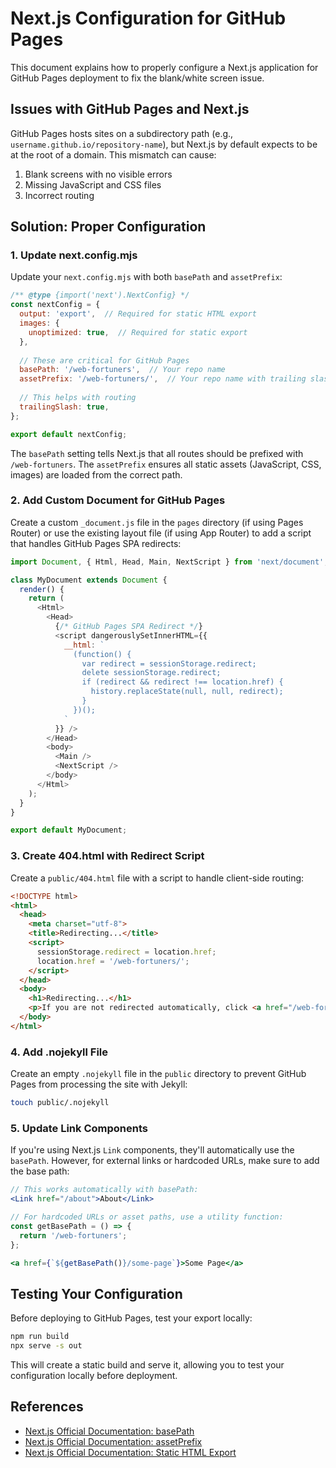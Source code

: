 # Next.js Configuration for GitHub Pages

This document explains how to properly configure a Next.js application for GitHub Pages deployment to fix the blank/white screen issue.

## Issues with GitHub Pages and Next.js

GitHub Pages hosts sites on a subdirectory path (e.g., `username.github.io/repository-name`), but Next.js by default expects to be at the root of a domain. This mismatch can cause:

1. Blank screens with no visible errors
2. Missing JavaScript and CSS files
3. Incorrect routing

## Solution: Proper Configuration

### 1. Update next.config.mjs

Update your `next.config.mjs` with both `basePath` and `assetPrefix`:

```javascript
/** @type {import('next').NextConfig} */
const nextConfig = {
  output: 'export',  // Required for static HTML export
  images: {
    unoptimized: true,  // Required for static export
  },
  
  // These are critical for GitHub Pages
  basePath: '/web-fortuners',  // Your repo name
  assetPrefix: '/web-fortuners/',  // Your repo name with trailing slash
  
  // This helps with routing
  trailingSlash: true,
};

export default nextConfig;
```

The `basePath` setting tells Next.js that all routes should be prefixed with `/web-fortuners`. The `assetPrefix` ensures all static assets (JavaScript, CSS, images) are loaded from the correct path.

### 2. Add Custom Document for GitHub Pages

Create a custom `_document.js` file in the `pages` directory (if using Pages Router) or use the existing layout file (if using App Router) to add a script that handles GitHub Pages SPA redirects:

```javascript
import Document, { Html, Head, Main, NextScript } from 'next/document';

class MyDocument extends Document {
  render() {
    return (
      <Html>
        <Head>
          {/* GitHub Pages SPA Redirect */}
          <script dangerouslySetInnerHTML={{
            __html: `
              (function() {
                var redirect = sessionStorage.redirect;
                delete sessionStorage.redirect;
                if (redirect && redirect !== location.href) {
                  history.replaceState(null, null, redirect);
                }
              })();
            `
          }} />
        </Head>
        <body>
          <Main />
          <NextScript />
        </body>
      </Html>
    );
  }
}

export default MyDocument;
```

### 3. Create 404.html with Redirect Script

Create a `public/404.html` file with a script to handle client-side routing:

```html
<!DOCTYPE html>
<html>
  <head>
    <meta charset="utf-8">
    <title>Redirecting...</title>
    <script>
      sessionStorage.redirect = location.href;
      location.href = '/web-fortuners/';
    </script>
  </head>
  <body>
    <h1>Redirecting...</h1>
    <p>If you are not redirected automatically, click <a href="/web-fortuners/">here</a>.</p>
  </body>
</html>
```

### 4. Add .nojekyll File

Create an empty `.nojekyll` file in the `public` directory to prevent GitHub Pages from processing the site with Jekyll:

```bash
touch public/.nojekyll
```

### 5. Update Link Components

If you're using Next.js `Link` components, they'll automatically use the `basePath`. However, for external links or hardcoded URLs, make sure to add the base path:

```jsx
// This works automatically with basePath:
<Link href="/about">About</Link>

// For hardcoded URLs or asset paths, use a utility function:
const getBasePath = () => {
  return '/web-fortuners';
};

<a href={`${getBasePath()}/some-page`}>Some Page</a>
```

## Testing Your Configuration

Before deploying to GitHub Pages, test your export locally:

```bash
npm run build
npx serve -s out
```

This will create a static build and serve it, allowing you to test your configuration locally before deployment.

## References

- [Next.js Official Documentation: basePath](https://nextjs.org/docs/app/api-reference/config/basePath)
- [Next.js Official Documentation: assetPrefix](https://nextjs.org/docs/app/api-reference/config/next-config-js/assetPrefix)
- [Next.js Official Documentation: Static HTML Export](https://nextjs.org/docs/app/building-your-application/deploying/static-exports)